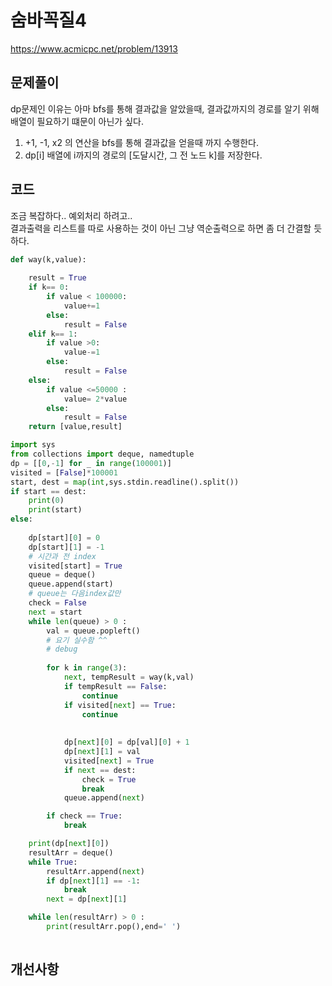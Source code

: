 # 숨바꼭질4
https://www.acmicpc.net/problem/13913

## 문제풀이
dp문제인 이유는 아마 bfs를 통해 결과값을 알았을때, 결과값까지의 경로를 알기 위해 배열이 필요하기 떄문이 아닌가 싶다.  
1. +1, -1, x2 의 연산을 bfs를 통해 결과값을 얻을때 까지 수행한다. 
2. dp[i] 배열에 i까지의 경로의 [도달시간, 그 전 노드 k]를 저장한다. 


## 코드
조금 복잡하다.. 예외처리 하려고..   
결과출력을 리스트를 따로 사용하는 것이 아닌 그냥 역순출력으로 하면 좀 더 간결할 듯 하다.  
``` python
def way(k,value):
    
    result = True
    if k== 0:
        if value < 100000:               
            value+=1
        else:
            result = False
    elif k== 1:
        if value >0:
            value-=1
        else:
            result = False
    else:
        if value <=50000 : 
            value= 2*value
        else:
            result = False
    return [value,result]

import sys
from collections import deque, namedtuple
dp = [[0,-1] for _ in range(100001)]
visited = [False]*100001
start, dest = map(int,sys.stdin.readline().split())
if start == dest:
    print(0)
    print(start)    
else:
        
    dp[start][0] = 0
    dp[start][1] = -1
    # 시간과 전 index
    visited[start] = True
    queue = deque()
    queue.append(start)
    # queue는 다음index값만
    check = False
    next = start
    while len(queue) > 0 :
        val = queue.popleft()
        # 요기 실수함 ^^
        # debug
        
        for k in range(3):
            next, tempResult = way(k,val)
            if tempResult == False:
                continue
            if visited[next] == True:
                continue
            
            
            dp[next][0] = dp[val][0] + 1
            dp[next][1] = val
            visited[next] = True
            if next == dest:
                check = True
                break
            queue.append(next)

        if check == True:
            break

    print(dp[next][0])
    resultArr = deque()
    while True:
        resultArr.append(next)
        if dp[next][1] == -1:
            break
        next = dp[next][1]

    while len(resultArr) > 0 :
        print(resultArr.pop(),end=' ')
    

```

## 개선사항

